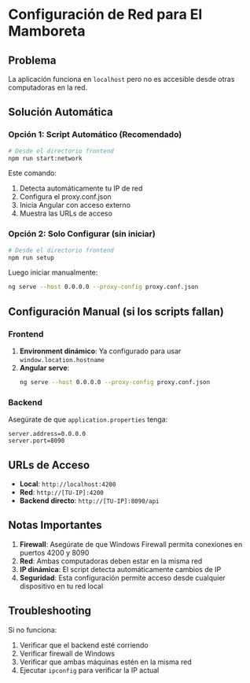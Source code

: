 # Configuración de Red para El Mamboreta

## Problema
La aplicación funciona en `localhost` pero no es accesible desde otras computadoras en la red.

## Solución Automática

### Opción 1: Script Automático (Recomendado)
```bash
# Desde el directorio frontend
npm run start:network
```

Este comando:
1. Detecta automáticamente tu IP de red
2. Configura el proxy.conf.json
3. Inicia Angular con acceso externo
4. Muestra las URLs de acceso

### Opción 2: Solo Configurar (sin iniciar)
```bash
# Desde el directorio frontend
npm run setup
```

Luego iniciar manualmente:
```bash
ng serve --host 0.0.0.0 --proxy-config proxy.conf.json
```

## Configuración Manual (si los scripts fallan)

### Frontend
1. **Environment dinámico**: Ya configurado para usar `window.location.hostname`
2. **Angular serve**: 
   ```bash
   ng serve --host 0.0.0.0 --proxy-config proxy.conf.json
   ```

### Backend
Asegúrate de que `application.properties` tenga:
```properties
server.address=0.0.0.0
server.port=8090
```

## URLs de Acceso

- **Local**: `http://localhost:4200`
- **Red**: `http://[TU-IP]:4200`
- **Backend directo**: `http://[TU-IP]:8090/api`

## Notas Importantes

1. **Firewall**: Asegúrate de que Windows Firewall permita conexiones en puertos 4200 y 8090
2. **Red**: Ambas computadoras deben estar en la misma red
3. **IP dinámica**: El script detecta automáticamente cambios de IP
4. **Seguridad**: Esta configuración permite acceso desde cualquier dispositivo en tu red local

## Troubleshooting

Si no funciona:
1. Verificar que el backend esté corriendo
2. Verificar firewall de Windows
3. Verificar que ambas máquinas estén en la misma red
4. Ejecutar `ipconfig` para verificar la IP actual
